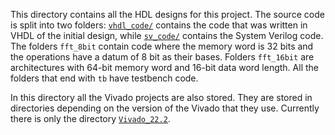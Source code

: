 This directory contains all the HDL designs for this project. The source code is split into two folders: [`vhdl_code/`](./vhdl_code/) contains the code that was written in VHDL of the initial design, while [`sv_code/`](./sv_code/) contains the System Verilog code. The folders `fft_8bit` contain code where the memory word is 32 bits and the operations have a datum of 8 bit as their bases. Folders `fft_16bit` are architectures with 64-bit memory word and 16-bit data word length. All the folders that end with `tb` have testbench code.

In this directory all the Vivado projects are also stored. They are stored in directories depending on the version of the Vivado that they use. Currently there is only the directory [`Vivado_22.2`](./Vivado_22.2/).
